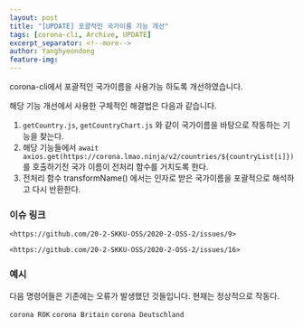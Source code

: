 ```yaml
---
layout: post
title: "[UPDATE] 포괄적인 국가이름 기능 개선"
tags: [corona-cli, Archive, UPDATE]
excerpt_separator: <!--more-->
author: Yanghyeondong
feature-img: 
---
```


corona-cli에서 포괄적인 국가이름을 사용가능 하도록 개선하였습니다.

<!--more-->

해당 기능 개선에서 사용한 구체적인 해결법은 다음과 같습니다.

1. `getCountry.js`, `getCountryChart.js` 와 같이 국가이름을 바탕으로 작동하는 기능을 찾는다.
2. 해당 기능들에서 `await axios.get(https://corona.lmao.ninja/v2/countries/${countryList[i]})` 를 호출하기전 국가 이름이 전처리 함수를 거치도록 한다.
3. 전처리 함수 transformName() 에서는 인자로 받은 국가이름을 포괄적으로 해석하고 다시 반환한다.

### 이슈 링크

    <https://github.com/20-2-SKKU-OSS/2020-2-OSS-2/issues/9>

    <https://github.com/20-2-SKKU-OSS/2020-2-OSS-2/issues/16>


### 예시

다음 명령어들은 기존에는 오류가 발생했던 것들입니다. 현재는 정상적으로 작동다.

`corona ROK`
`corona Britain`
`corona Deutschland`
